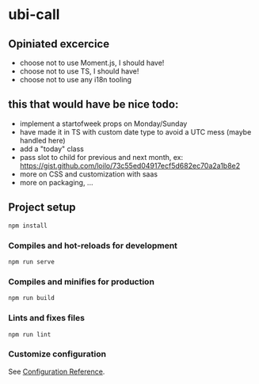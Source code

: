 # ubi-call

## Opiniated excercice

- choose not to use Moment.js, I should have!
- choose not to use TS, I should have!
- choose not to use any i18n tooling

## this that would have be nice todo:

- implement a startofweek props on Monday/Sunday
- have made it in TS with custom date type to avoid a UTC mess (maybe handled here)
- add a "today" class
- pass slot to child for previous and next month, ex: https://gist.github.com/loilo/73c55ed04917ecf5d682ec70a2a1b8e2
- more on CSS and customization with saas
- more on packaging, ...


## Project setup
```
npm install
```

### Compiles and hot-reloads for development
```
npm run serve
```

### Compiles and minifies for production
```
npm run build
```

### Lints and fixes files
```
npm run lint
```

### Customize configuration
See [Configuration Reference](https://cli.vuejs.org/config/).
